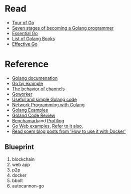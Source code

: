 # Read

* [Tour of Go](https://tour.golang.org/welcome/4)
* [Seven stages of becoming a Golang programmer](https://opensource.com/article/17/9/seven-stages-becoming-go-programmer)
* [Essential Go](https://www.programming-books.io/essential/go)
* [List of Golang Books](https://github.com/dariubs/GoBooks)
* [Effective Go](https://golang.org/doc/effective_go.html)

# Reference

* [Golang documenation](https://golang.org/doc/)
* [Go by example](https://gobyexample.com/)
* [The behavior of channels](https://www.ardanlabs.com/blog/2017/10/the-behavior-of-channels.html) 
* [Goworker](https://github.com/benmanns/goworker)
* [Useful and simple Golang code](https://www.dotnetperls.com/)
* [Network Programming with Golang](https://jan.newmarch.name/go/)
* [Golang Examples](https://github.com/SimonWaldherr/golang-examples)
* [Goland Code Review](https://github.com/golang/go/wiki/CodeReviewComments)
* [Benchamark](https://dave.cheney.net/2013/06/30/how-to-write-benchmarks-in-go)and [Profiling](https://blog.golang.org/pprof)
* [Go Web examples](https://gowebexamples.com/), [Refer to it also.](https://gitlab.com/zendrulat123/gow/-/tree/master)
* [Read soem blog posts from 'How to use it with Docker'](https://www.google.com/search?client=firefox-b-d&q=how+to+use+golang+with+docker)

## Blueprint

1. blockchain
2. web app
3. p2p
4. docker
5. bbolt
6. autocannon-go
